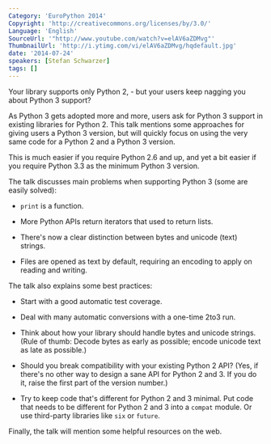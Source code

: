 ```yaml
---
Category: 'EuroPython 2014'
Copyright: 'http://creativecommons.org/licenses/by/3.0/'
Language: 'English'
SourceUrl: '"http://www.youtube.com/watch?v=elAV6aZDMvg"'
ThumbnailUrl: 'http://i.ytimg.com/vi/elAV6aZDMvg/hqdefault.jpg'
date: '2014-07-24'
speakers: [Stefan Schwarzer]
tags: []
---
```

Your library supports only Python 2, - but your users keep nagging you about Python 3 support?

As Python 3 gets adopted more and more, users ask for Python 3 support in existing libraries for Python 2. This talk mentions some approaches for giving users a Python 3 version, but will quickly focus on using the very same code for a Python 2 and a Python 3 version.

This is much easier if you require Python 2.6 and up, and yet a bit easier if you require Python 3.3 as the minimum Python 3 version.

The talk discusses main problems when supporting Python 3 (some are easily solved):

* `print` is a function.

* More Python APIs return iterators that used to return lists.

* There's now a clear distinction between bytes and unicode (text) strings.

* Files are opened as text by default, requiring an encoding to apply on reading and writing.


The talk also explains some best practices:

* Start with a good automatic test coverage.

* Deal with many automatic conversions with a one-time 2to3 run.

* Think about how your library should handle bytes and unicode strings. (Rule of thumb: Decode bytes as early as possible; encode unicode text as late as possible.)

* Should you break compatibility with your existing Python 2 API? (Yes, if there's no other way to design a sane API for Python 2 and 3. If you do it, raise the first part of the version number.)

* Try to keep code that's different for Python 2 and 3 minimal. Put code that needs to be different for Python 2 and 3 into a `compat` module. Or use third-party libraries like `six` or `future`.


Finally, the talk will mention some helpful resources on the web.